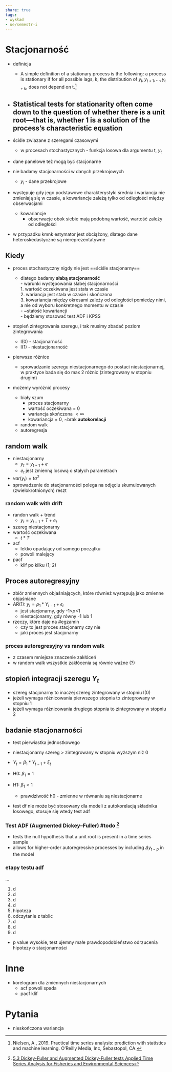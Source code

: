 ```yaml
---  
share: true  
tags:  
- wykład  
- ue/semestr-i  
---  
```

  
  
# Stacjonarność  
  
- definicja  
	- A simple definition of a stationary process is the following: a process is stationary if for all possible lags, k, the distribution of $y_t, y_{t+1},..., y_{t+k}$, does not depend on t.[^2]  
  
- Statistical tests for stationarity often come down to the question of whether there is a unit root—that is, whether 1 is a solution of the process’s **characteristic equation**  
	-   
  
  
- ściśle zwiazane z szeregami czasowymi  
	- w procesach stochastycznych - funkcja losowa dla argumentu t, $y_t$  
- dane panelowe też mogą być stacjonarne  
- nie badamy stacjonarności w danych przekrojowych  
	- $y_i$ - dane przekrojowe  
- występuje gdy jego podstawowe charakterystyki średnia i wariancja nie zmieniają się w czasie, a kowariancje zależą tylko od odległości między obserwacjami  
	- kowariancje  
		- obserwacje obok siebie mają podobną wartość, wartość zależy od odległości  
- w przypadku kmnk estymator jest obciążony, dlatego dane heteroskedastyczne są niereprezentatywne  
  
## Kiedy  
- proces stochastyczny nigdy nie jest ==ściśle stacjonarny==  
	- dlatego badamy **słabą stacjonarność**  
			- warunki występowania słabej stacjonarności  
				1. wartość oczekiwana jest stała w czasie  
				2. wariancja jest stała w czasie i skończona  
				3. kowariancja między okresami zależy od odległości pomiedzy nimi, a nie od wyboru konkretnego momentu w czasie  
					- ~stałość kowariancji  
			- będziemy stosować test ADF i KPSS  
  
- stopień zintegrowania szeregu, i tak musimy zbadać poziom zintegrowania  
	- I(0) - stacjonarność  
	- I(1) - niestacjonarność  
  
- pierwsze różnice  
	- sprowadzanie szeregu niestacjonarnego do postaci niestacjonarnej, w praktyce bada się do max 2 różnic (zintegrowany w stopniu drugim)  
  
- możemy wyróżnić procesy  
	- biały szum  
		- proces stacjonarny  
		- wartość oczekiwana = 0  
		- wariancja skończona $< \infty$  
		- kowariancja = 0, ~brak **autokorelacji**  
	- random walk  
	- autoregresja  
  
## random walk  
- niestacjonarny  
	- $y_t = y_{t-1}+e$  
	- $e_t$ jest zmienną losową o stałych parametrach  
- $var(y_t)=t \sigma^2$  
- sprowadzenie do stacjonarności polega na odjęciu skumulowanych (zwielokrotnionych) reszt  
  
### random walk with drift  
- randon walk + trend  
	- $y_t = y_{t-1} + T + e_t$  
- szereg niestacjonarny  
- wartość oczekiwana  
	- $t * T$  
- acf  
	- lekko opadający od samego początku  
	- powoli malejący  
- pacf  
	- klif po kilku (1; 2)  
  
## Proces autoregresyjny  
- zbiór zmiennych objaśniających, które również występują jako zmienne objaśniane  
- AR(1): $y_t = \rho_1 * Y_{t-1} + \epsilon_t$  
	- jest stacjonarny, gdy -1<$\rho$<1  
	- niestacjonarny, gdy równy -1 lub 1  
- rzeczy, które daje na #egzamin  
	- czy to jest proces stacjonarny czy nie  
	- jaki proces jest stacjonarny  
  
### proces autoregresyjny vs random walk  
- z czasem mniejsze znaczenie zakłóceń  
- w random walk wszystkie zakłócenia są równie ważne (?)  
  
## stopień integracji szeregu $Y_t$  
- szereg stacjonarny to inaczej szereg zintegrowany w stopniu I(0)  
- jeżeli wymaga różnicowania pierwszego stopnia to zintegrowany w stopniu 1  
- jeżeli wymaga różnicowania drugiego stopnia to zintegrowany w stopniu 2  
  
## badanie stacjonarności  
- test pierwiastka jednostkowego  
- niestacjonarny szereg > zintegrowany w stopniu wyższym niż 0  
- $Y_t = \beta_1*Y_{t-1} + \xi_t$  
- H0: $\beta_1 = 1$  
- H1: $\beta_1 < 1$  
	- prawdziwość h0 - zmienne w równaniu są niestacjonarne  
  
- test df nie może być stosowany dla modeli z autokorelacją składnika losowego, stosuje się wtedy test adf  
  
  
### Test ADF (Augmented Dickey–Fuller) #todo [^1]  
- tests the null hypothesis that a unit root is present in a time series sample  
- allows for higher-order autoregressive processes by including $Δy_{t−p}$ in the model  
  
  
  
  
### etapy testu adf  
...  
  
1. d  
2. d  
3. d  
4. d  
5. hipoteza  
6. odczytanie z tablic  
7. d  
8. d  
9. d  
  
- p value wysokie, test ujemny małe prawdopodobieństwo odrzucenia hipotezy o stacjonarności  
  
  
# Inne  
  
- korelogram dla zmiennych niestacjonarnych  
	- acf powoli spada  
	- pacf klif  
  
  
  
  
# Pytania  
- nieskończona wariancja  
  
[^1]: [5.3 Dickey-Fuller and Augmented Dickey-Fuller tests  Applied Time Series Analysis for Fisheries and Environmental Sciences](https://atsa-es.github.io/atsa-labs/sec-boxjenkins-aug-dickey-fuller.html)  
[^2]: Nielsen, A., 2019. Practical time series analysis: prediction with statistics and machine learning. O’Reilly Media, Inc, Sebastopol, CA.